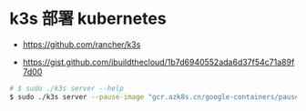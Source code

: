 # k3s 部署 kubernetes

* https://github.com/rancher/k3s

* https://gist.github.com/ibuildthecloud/1b7d6940552ada6d37f54c71a89f7d00

```bash
# $ sudo ./k3s server --help
$ sudo ./k3s server --pause-image "gcr.azk8s.cn/google-containers/pause:3.1"
```
